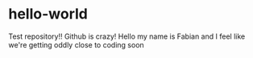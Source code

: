 # hello-world
Test repository!! Github is crazy!
Hello my name is Fabian and I feel like we're getting oddly close to coding soon
